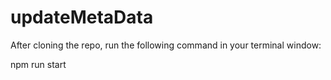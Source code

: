 # updateMetaData

After cloning the repo, run the following command in your terminal window:

npm run start

